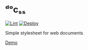 # ᵈᵒcₛₛ

[![Lint](https://github.com/jncraton/docss/actions/workflows/lint.yml/badge.svg)](https://github.com/jncraton/docss/actions/workflows/lint.yml)
[![Deploy](https://github.com/jncraton/docss/actions/workflows/deploy.yml/badge.svg)](https://github.com/jncraton/docss/actions/workflows/deploy.yml)

Simple stylesheet for web documents

[Demo](https://jncraton.github.io/docss)

